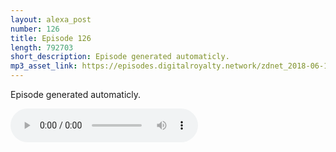 ```yaml
---
layout: alexa_post
number: 126
title: Episode 126
length: 792703
short_description: Episode generated automaticly.
mp3_asset_link: https://episodes.digitalroyalty.network/zdnet_2018-06-17_01-00-03.mp3
---
```


Episode generated automaticly.

<audio controls>
    <source src="{{ page.mp3_asset_link }}" type="audio/mpeg">
</audio>
